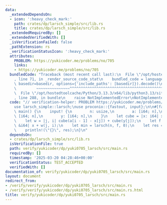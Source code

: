 ```yaml
---
data:
  _extendedDependsOn:
  - icon: ':heavy_check_mark:'
    path: crates/dp/larsch_simple/src/lib.rs
    title: crates/dp/larsch_simple/src/lib.rs
  _extendedRequiredBy: []
  _extendedVerifiedWith: []
  _isVerificationFailed: false
  _pathExtension: rs
  _verificationStatusIcon: ':heavy_check_mark:'
  attributes:
    PROBLEM: https://yukicoder.me/problems/no/705
    links:
    - https://yukicoder.me/problems/no/705
  bundledCode: "Traceback (most recent call last):\n  File \"/opt/hostedtoolcache/Python/3.13.3/x64/lib/python3.13/site-packages/onlinejudge_verify/documentation/build.py\"\
    , line 71, in _render_source_code_stat\n    bundled_code = language.bundle(stat.path,\
    \ basedir=basedir, options={'include_paths': [basedir]}).decode()\n          \
    \         ~~~~~~~~~~~~~~~^^^^^^^^^^^^^^^^^^^^^^^^^^^^^^^^^^^^^^^^^^^^^^^^^^^^^^^^^^^^^^^^^^\n\
    \  File \"/opt/hostedtoolcache/Python/3.13.3/x64/lib/python3.13/site-packages/onlinejudge_verify/languages/rust.py\"\
    , line 288, in bundle\n    raise NotImplementedError\nNotImplementedError\n"
  code: "// verification-helper: PROBLEM https://yukicoder.me/problems/no/705\n\n\
    use larsch_simple::larsch;\nuse proconio::{fastout, input};\n\n#[fastout]\nfn\
    \ main() {\n    input! {\n        n: usize,\n        a: [i64; n],\n        x:\
    \ [i64; n],\n        y: [i64; n],\n    }\n    let cube = |x: i64| x.abs().pow(3);\n\
    \    let w = |j, i| cube(a[i - 1] - x[j]) + cube(y[j]);\n    let f = |i, j, &x:\
    \ &i64| x + w(j, i);\n    let min = larsch(n, f, 0);\n    let res = min[n].0;\n\
    \    println!(\"{}\", res);\n}\n"
  dependsOn:
  - crates/dp/larsch_simple/src/lib.rs
  isVerificationFile: true
  path: verify/yukicoder/dp/yuki0705_larsch/src/main.rs
  requiredBy: []
  timestamp: '2025-03-20 04:28:46+00:00'
  verificationStatus: TEST_ACCEPTED
  verifiedWith: []
documentation_of: verify/yukicoder/dp/yuki0705_larsch/src/main.rs
layout: document
redirect_from:
- /verify/verify/yukicoder/dp/yuki0705_larsch/src/main.rs
- /verify/verify/yukicoder/dp/yuki0705_larsch/src/main.rs.html
title: verify/yukicoder/dp/yuki0705_larsch/src/main.rs
---
```

